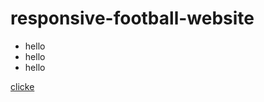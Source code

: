 # responsive-football-website
<ul>
<li>hello</li>
  <li>hello</li>
  <li>hello</li>
</ul>
<a href="https://developersagor.github.io/responsive-football-website/index.html">
  clicke
</a>
